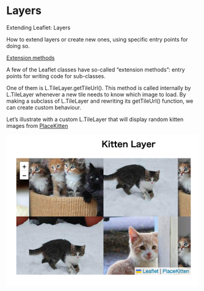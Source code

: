 Layers
===============

Extending Leaflet: Layers

How to extend layers or create new ones, using specific entry points for doing so.

[Extension methods](https://leafletjs.com/examples/extending/extending-2-layers.html)

A few of the Leaflet classes have so-called “extension methods”: entry points for writing code for sub-classes.

One of them is L.TileLayer.getTileUrl(). This method is called internally by L.TileLayer whenever a new tile needs to know which image to load. By making a subclass of L.TileLayer and rewriting its getTileUrl() function, we can create custom behaviour.

Let’s illustrate with a custom L.TileLayer that will display random kitten images from 
[PlaceKitten](https://placekitten.com/)

![layers](https://github.com/ohwada/World_Countries/blob/main/leaflet/tutorials/layers/screenshots/kitten_layer.png)

